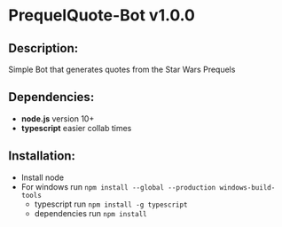 # PrequelQuote-Bot v1.0.0
## Description:
Simple Bot that generates quotes from the Star Wars Prequels

## Dependencies:
* __node.js__ version 10+
* __typescript__ easier collab times

## Installation:
* Install node 
* For windows run ```npm install --global --production windows-build-tools```
    * typescript run ```npm install -g typescript```
    * dependencies run ```npm install```